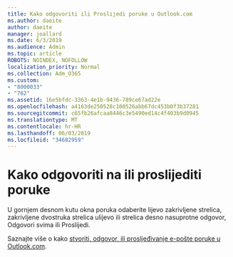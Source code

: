 ```yaml
---
title: Kako odgovoriti ili Proslijedi poruke u Outlook.com
ms.author: daeite
author: daeite
manager: joallard
ms.date: 6/3/2019
ms.audience: Admin
ms.topic: article
ROBOTS: NOINDEX, NOFOLLOW
localization_priority: Normal
ms.collection: Adm_O365
ms.custom:
- "8000033"
- "762"
ms.assetid: 16e5bfdc-3363-4e1b-9436-789ce67ad22e
ms.openlocfilehash: a4163de250528c100526abb67dc453b0f3b37281
ms.sourcegitcommit: c65fb26afcaa8446c3e5490ed14c4f403b9d0945
ms.translationtype: MT
ms.contentlocale: hr-HR
ms.lasthandoff: 06/03/2019
ms.locfileid: "34682959"
---
```

# <a name="how-to-reply-to-or-forward-messages"></a>Kako odgovoriti na ili proslijediti poruke

U gornjem desnom kutu okna poruka odaberite lijevo zakrivljene strelica, zakrivljene dvostruka strelica ulijevo ili strelica desno nasuprotne odgovor, Odgovori svima ili Proslijedi.
  
Saznajte više o kako [stvoriti, odgovor, ili prosljeđivanje e-pošte poruke u Outlook.com](https://support.office.com/article/5a240eb5-8840-4146-b5e8-b078dce6e5e4).